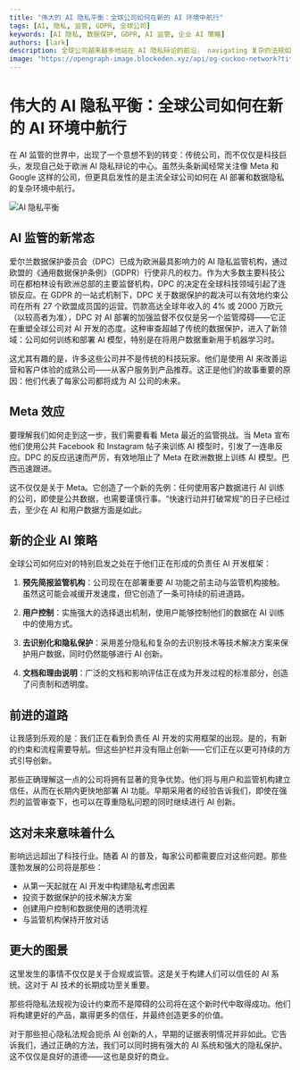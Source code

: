 ```yaml
---
title: "伟大的 AI 隐私平衡：全球公司如何在新的 AI 环境中航行"
tags: [AI, 隐私, 监管, GDPR, 全球公司]
keywords: [AI 隐私, 数据保护, GDPR, AI 监管, 企业 AI 策略]
authors: [lark]
description: 全球公司越来越多地站在 AI 隐私辩论的前沿， navigating 复杂的法规如 GDPR。本文探讨了这些公司如何调整其 AI 策略以在创新与数据保护之间取得平衡。
image: "https://opengraph-image.blockeden.xyz/api/og-cuckoo-network?title=伟大的%20AI%20隐私平衡%3A%20全球公司如何在新的%20AI%20环境中航行"
---
```


# 伟大的 AI 隐私平衡：全球公司如何在新的 AI 环境中航行

在 AI 监管的世界中，出现了一个意想不到的转变：传统公司，而不仅仅是科技巨头，发现自己处于欧洲 AI 隐私辩论的中心。虽然头条新闻经常关注像 Meta 和 Google 这样的公司，但更具启发性的是主流全球公司如何在 AI 部署和数据隐私的复杂环境中航行。

![AI 隐私平衡](https://opengraph-image.blockeden.xyz/api/og-cuckoo-network?title=伟大的%20AI%20隐私平衡%3A%20全球公司如何在新的%20AI%20环境中航行)

## AI 监管的新常态

爱尔兰数据保护委员会（DPC）已成为欧洲最具影响力的 AI 隐私监管机构，通过欧盟的《通用数据保护条例》（GDPR）行使非凡的权力。作为大多数主要科技公司在都柏林设有欧洲总部的主要监督机构，DPC 的决定在全球科技领域引起了连锁反应。在 GDPR 的一站式机制下，DPC 关于数据保护的裁决可以有效地约束公司在所有 27 个欧盟成员国的运营。罚款高达全球年收入的 4% 或 2000 万欧元（以较高者为准），DPC 对 AI 部署的加强监督不仅仅是另一个监管障碍——它正在重塑全球公司对 AI 开发的态度。这种审查超越了传统的数据保护，进入了新领域：公司如何训练和部署 AI 模型，特别是在将用户数据重新用于机器学习时。

这尤其有趣的是，许多这些公司并不是传统的科技玩家。他们是使用 AI 来改善运营和客户体验的成熟公司——从客户服务到产品推荐。这正是他们的故事重要的原因：他们代表了每家公司都将成为 AI 公司的未来。

## Meta 效应

要理解我们如何走到这一步，我们需要看看 Meta 最近的监管挑战。当 Meta 宣布他们使用公共 Facebook 和 Instagram 帖子来训练 AI 模型时，引发了一连串反应。DPC 的反应迅速而严厉，有效地阻止了 Meta 在欧洲数据上训练 AI 模型。巴西迅速跟进。

这不仅仅是关于 Meta。它创造了一个新的先例：任何使用客户数据进行 AI 训练的公司，即使是公共数据，也需要谨慎行事。“快速行动并打破常规”的日子已经过去，至少在 AI 和用户数据方面是如此。

## 新的企业 AI 策略

全球公司如何应对的特别启发之处在于他们正在形成的负责任 AI 开发框架：

1. **预先简报监管机构**：公司现在在部署重要 AI 功能之前主动与监管机构接触。虽然这可能会减缓开发速度，但它创造了一条可持续的前进道路。

2. **用户控制**：实施强大的选择退出机制，使用户能够控制他们的数据在 AI 训练中的使用方式。

3. **去识别化和隐私保护**：采用差分隐私和复杂的去识别技术等技术解决方案来保护用户数据，同时仍然能够进行 AI 创新。

4. **文档和理由说明**：广泛的文档和影响评估正在成为开发过程的标准部分，创造了问责制和透明度。

## 前进的道路

让我感到乐观的是：我们正在看到负责任 AI 开发的实用框架的出现。是的，有新的约束和流程需要导航。但这些护栏并没有阻止创新——它们正在以更可持续的方式引导创新。

那些正确理解这一点的公司将拥有显著的竞争优势。他们将与用户和监管机构建立信任，从而在长期内更快地部署 AI 功能。早期采用者的经验告诉我们，即使在强烈的监管审查下，也可以在尊重隐私问题的同时继续进行 AI 创新。

## 这对未来意味着什么

影响远远超出了科技行业。随着 AI 的普及，每家公司都需要应对这些问题。那些蓬勃发展的公司将是那些：

- 从第一天起就在 AI 开发中构建隐私考虑因素
- 投资于数据保护的技术解决方案
- 创建用户控制和数据使用的透明流程
- 与监管机构保持开放对话

## 更大的图景

这里发生的事情不仅仅是关于合规或监管。这是关于构建人们可以信任的 AI 系统。这对于 AI 技术的长期成功至关重要。

那些将隐私法规视为设计约束而不是障碍的公司将在这个新时代中取得成功。他们将构建更好的产品，赢得更多的信任，并最终创造更多的价值。

对于那些担心隐私法规会扼杀 AI 创新的人，早期的证据表明情况并非如此。它告诉我们，通过正确的方法，我们可以同时拥有强大的 AI 系统和强大的隐私保护。这不仅仅是良好的道德——这也是良好的商业。